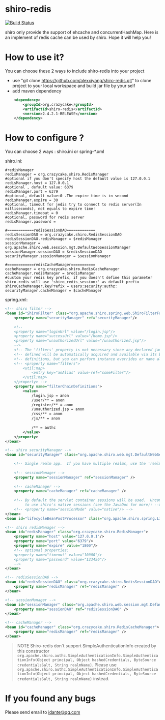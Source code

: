 # shiro-redis

[![Build Status](https://travis-ci.org/alexxiyang/shiro-redis.svg?branch=master)](https://travis-ci.org/alexxiyang/shiro-redis)


shiro only provide the support of ehcache and concurrentHashMap. Here is an implement of redis cache can be used by shiro. Hope it will help you!

How to use it?
===========

You can choose these 2 ways to include shiro-redis into your project
* use "git clone https://github.com/alexxiyang/shiro-redis.git" to clone project to your local workspace and build jar file by your self
* add maven dependency 

```xml
    <dependency>
  		<groupId>org.crazycake</groupId>
  		<artifactId>shiro-redis</artifactId>
  		<version>2.4.2.1-RELEASE</version>
  	</dependency>
```

How to configure ?
===========
You can choose 2 ways : shiro.ini or spring-*.xml

shiro.ini:

```properties
#redisManager
redisManager = org.crazycake.shiro.RedisManager
#optional if you don't specify host the default value is 127.0.0.1
redisManager.host = 127.0.0.1
#optional , default value: 6379
redisManager.port = 6379
#optional, default value:0 .The expire time is in second
redisManager.expire = 30
#optional, timeout for jedis try to connect to redis server(In milliseconds), not equals to expire time! 
redisManager.timeout = 0
#optional, password for redis server
redisManager.password = 

#============redisSessionDAO=============
redisSessionDAO = org.crazycake.shiro.RedisSessionDAO
redisSessionDAO.redisManager = $redisManager
sessionManager = org.apache.shiro.web.session.mgt.DefaultWebSessionManager
sessionManager.sessionDAO = $redisSessionDAO
securityManager.sessionManager = $sessionManager

#============redisCacheManager===========
cacheManager = org.crazycake.shiro.RedisCacheManager
cacheManager.redisManager = $redisManager
#custom your redis key prefix, if you doesn't define this parameter shiro-redis will use 'shiro_redis_session:' as default prefix
shiroCacheManager.keyPrefix = users:security:authz:
securityManager.cacheManager = $cacheManager
```

spring.xml:
```xml
<!-- shiro filter -->
<bean id="ShiroFilter" class="org.apache.shiro.spring.web.ShiroFilterFactoryBean">
	<property name="securityManager" ref="securityManager"/>
	
	<!--
	<property name="loginUrl" value="/login.jsp"/>
	<property name="successUrl" value="/home.jsp"/>  
	<property name="unauthorizedUrl" value="/unauthorized.jsp"/>
	-->
	<!-- The 'filters' property is not necessary since any declared javax.servlet.Filter bean  -->
	<!-- defined will be automatically acquired and available via its beanName in chain        -->
	<!-- definitions, but you can perform instance overrides or name aliases here if you like: -->
	<!-- <property name="filters">
		<util:map>
			<entry key="anAlias" value-ref="someFilter"/>
		</util:map>
	</property> -->
	<property name="filterChainDefinitions">
		<value>
			/login.jsp = anon
			/user/** = anon
			/register/** = anon
			/unauthorized.jsp = anon
			/css/** = anon
			/js/** = anon
			
			/** = authc
		</value>
	</property>
</bean>

<!-- shiro securityManager -->
<bean id="securityManager" class="org.apache.shiro.web.mgt.DefaultWebSecurityManager">

	<!-- Single realm app.  If you have multiple realms, use the 'realms' property instead. -->
	
	<!-- sessionManager -->
	<property name="sessionManager" ref="sessionManager" />
	
	<!-- cacheManager -->
	<property name="cacheManager" ref="cacheManager" />
	
	<!-- By default the servlet container sessions will be used.  Uncomment this line
		 to use shiro's native sessions (see the JavaDoc for more): -->
	<!-- <property name="sessionMode" value="native"/> -->
</bean>
<bean id="lifecycleBeanPostProcessor" class="org.apache.shiro.spring.LifecycleBeanPostProcessor"/>	

<!-- shiro redisManager -->
<bean id="redisManager" class="org.crazycake.shiro.RedisManager">
	<property name="host" value="127.0.0.1"/>
	<property name="port" value="6379"/>
	<property name="expire" value="1800"/>
	<!-- optional properties:
	<property name="timeout" value="10000"/>
	<property name="password" value="123456"/>
	-->
</bean>

<!-- redisSessionDAO -->
<bean id="redisSessionDAO" class="org.crazycake.shiro.RedisSessionDAO">
	<property name="redisManager" ref="redisManager" />
</bean>

<!-- sessionManager -->
<bean id="sessionManager" class="org.apache.shiro.web.session.mgt.DefaultWebSessionManager">
	<property name="sessionDAO" ref="redisSessionDAO" />
</bean>

<!-- cacheManager -->
<bean id="cacheManager" class="org.crazycake.shiro.RedisCacheManager">
	<property name="redisManager" ref="redisManager" />
</bean>
```

> NOTE
> Shiro-redis don't support SimpleAuthenticationInfo created by this constructor `org.apache.shiro.authc.SimpleAuthenticationInfo.SimpleAuthenticationInfo(Object principal, Object hashedCredentials, ByteSource credentialsSalt, String realmName)`.
> Please use `org.apache.shiro.authc.SimpleAuthenticationInfo.SimpleAuthenticationInfo(Object principal, Object hashedCredentials, ByteSource credentialsSalt, String realmName)` instead.

If you found any bugs
===========

Please send email to idante@qq.com
